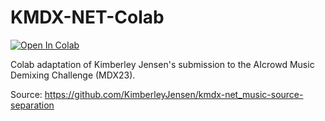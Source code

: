 # KMDX-NET-Colab
[![Open In Colab](https://colab.research.google.com/assets/colab-badge.svg)](https://colab.research.google.com/github/jarredou/KMDX-NET-Colab/blob/main/KMDX-NET-Colab.ipynb)

Colab adaptation of Kimberley Jensen's submission to the AIcrowd Music Demixing Challenge (MDX23).

Source: https://github.com/KimberleyJensen/kmdx-net_music-source-separation
